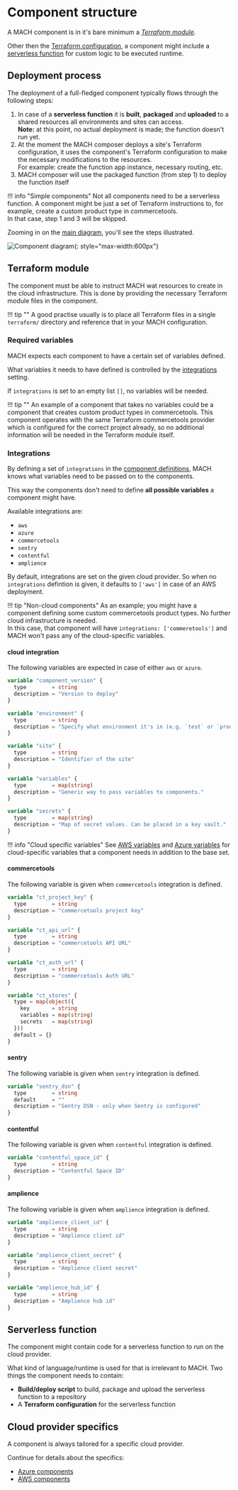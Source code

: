 # Component structure

A MACH component is in it's bare minimum a [*Terraform module*](https://www.terraform.io/docs/configuration/modules.html).

Other then the [Terraform configuration](#terraform-component), a component might include a [serverless function](#serverless-function) for custom logic to be executed runtime.

## Deployment process

The deployment of a full-fledged component typically flows through the following steps:

1. In case of a **serverless function** it is **built**, **packaged** and **uploaded** to a shared resources all environments and sites can access.<br>
   **Note:** at this point, no actual deployment is made; the function doesn't run yet.
2. At the moment the MACH composer deploys a site's Terraform configuration, it uses the component's Terraform configuration to make the necessary modifications to the resources.<br>
   For example: create the function app instance, necessary routing, etc.
3. MACH composer will use the packaged function (from step 1) to deploy the function itself

!!! info "Simple components"
      Not all components need to be a serverless function. A component might be just a set of Terraform instructions to, for example, create a custom product type in commercetools.<br>
      In that case, step 1 and 3 will be skipped.

Zooming in on the [main diagram](../index.md#how-does-it-work), you'll see the steps illustrated.

![Component diagram](../_img/component-diagram.png){: style="max-width:600px"}

## Terraform module

The component must be able to instruct MACH wat resources to create in the cloud infrastructure.
This is done by providing the necessary Terraform module files in the component.


!!! tip ""
      A good practise usually is to place all Terraform files in a single `terraform/` directory and reference that in your MACH configuration.


### Required variables

MACH expects each component to have a certain set of variables defined.

What variables it needs to have defined is controlled by the [integrations](../syntax/components.md) setting.

If `integrations` is set to an empty list `[]`, no variables will be needed.

!!! tip ""
    An example of a component that takes no variables could be a component that creates custom product types in commercetools. This component operates with the same Terraform commercetools provider which is configured for the correct project already, so no additional information will be needed in the Terraform module itself.


### Integrations

By defining a set of `integrations` in the [component definitions](../syntax/components.md), MACH knows what variables need to be passed on to the components.

This way the components don't need to define **all possible variables** a component might have.

Available integrations are:

- `aws`
- `azure`
- `commercetools`
- `sentry`
- `contentful`
- `amplience`

By default, integrations are set on the given cloud provider. So when no `integrations` defintion is given, it defaults to `['aws']` in case of an AWS deployment.

!!! tip "Non-cloud components"
    As an example; you might have a component defining some custom commercetools product types. No further cloud infrastructure is needed.<br>
    In this case, that component will have `integrations: ['commeretools']` and MACH won't pass any of the cloud-specific variables.

#### cloud integration

The following variables are expected in case of either `aws` or `azure`.

```terraform
variable "component_version" {
  type        = string
  description = "Version to deploy"
}

variable "environment" {
  type        = string
  description = "Specify what environment it's in (e.g. `test` or `production`)"
}

variable "site" {
  type        = string
  description = "Identifier of the site"
}

variable "variables" {
  type        = map(string)
  description = "Generic way to pass variables to components."
}

variable "secrets" {
  type        = map(string)
  description = "Map of secret values. Can be placed in a key vault."
}
```

!!! info "Cloud specific variables"
      See [AWS variables](./aws.md#terraform-variables) and [Azure variables](./azure.md#terraform-variables) for cloud-specific variables that a component needs in addition to the base set.


#### commercetools

The following variable is given when `commercetools` integration is defined.

```terraform
variable "ct_project_key" {
  type        = string
  description = "commercetools project key"
}

variable "ct_api_url" {
  type        = string
  description = "commercetools API URL"
}

variable "ct_auth_url" {
  type        = string
  description = "commercetools Auth URL"
}

variable "ct_stores" {
  type = map(object({
    key       = string
    variables = map(string)
    secrets   = map(string)
  }))
  default = {}
}
```

#### sentry

The following variable is given when `sentry` integration is defined.

```terraform
variable "sentry_dsn" {
  type        = string
  default     = ""
  description = "Sentry DSN - only when Sentry is configured"
}
```

#### contentful

The following variable is given when `contentful` integration is defined.

```terraform
variable "contentful_space_id" {
  type        = string
  description = "Contentful Space ID"
}
```

#### amplience

The following variable is given when `amplience` integration is defined.

```terraform
variable "amplience_client_id" {
  type        = string
  description = "Amplience client id"
}

variable "amplience_client_secret" {
  type        = string
  description = "Amplience client secret"
}

variable "amplience_hub_id" {
  type        = string
  description = "Amplience hub id"
}
```

## Serverless function

The component might contain code for a serverless function to run on the cloud provider.

What kind of language/runtime is used for that is irrelevant to MACH. Two things the component needs to contain:

- **Build/deploy script** to build, package and upload the serverless function to a repository
- A **Terraform configuration** for the serverless function

## Cloud provider specifics

A component is always tailored for a specific cloud provider.

Continue for details about the specifics:

- [Azure components](./azure.md)
- [AWS components](./aws.md)